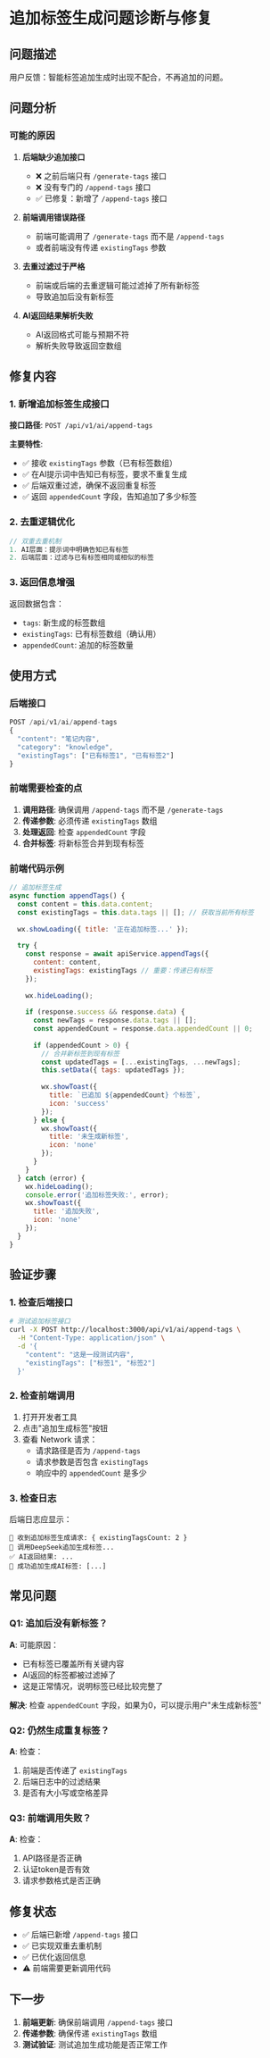 # 追加标签生成问题诊断与修复

## 问题描述

用户反馈：智能标签追加生成时出现不配合，不再追加的问题。

## 问题分析

### 可能的原因

1. **后端缺少追加接口**
   - ❌ 之前后端只有 `/generate-tags` 接口
   - ❌ 没有专门的 `/append-tags` 接口
   - ✅ 已修复：新增了 `/append-tags` 接口

2. **前端调用错误路径**
   - 前端可能调用了 `/generate-tags` 而不是 `/append-tags`
   - 或者前端没有传递 `existingTags` 参数

3. **去重过滤过于严格**
   - 前端或后端的去重逻辑可能过滤掉了所有新标签
   - 导致追加后没有新标签

4. **AI返回结果解析失败**
   - AI返回格式可能与预期不符
   - 解析失败导致返回空数组

## 修复内容

### 1. 新增追加标签生成接口

**接口路径**: `POST /api/v1/ai/append-tags`

**主要特性**:
- ✅ 接收 `existingTags` 参数（已有标签数组）
- ✅ 在AI提示词中告知已有标签，要求不重复生成
- ✅ 后端双重过滤，确保不返回重复标签
- ✅ 返回 `appendedCount` 字段，告知追加了多少标签

### 2. 去重逻辑优化

```javascript
// 双重去重机制
1. AI层面：提示词中明确告知已有标签
2. 后端层面：过滤与已有标签相同或相似的标签
```

### 3. 返回信息增强

返回数据包含：
- `tags`: 新生成的标签数组
- `existingTags`: 已有标签数组（确认用）
- `appendedCount`: 追加的标签数量

## 使用方式

### 后端接口

```javascript
POST /api/v1/ai/append-tags
{
  "content": "笔记内容",
  "category": "knowledge",
  "existingTags": ["已有标签1", "已有标签2"]
}
```

### 前端需要检查的点

1. **调用路径**: 确保调用 `/append-tags` 而不是 `/generate-tags`
2. **传递参数**: 必须传递 `existingTags` 数组
3. **处理返回**: 检查 `appendedCount` 字段
4. **合并标签**: 将新标签合并到现有标签

### 前端代码示例

```javascript
// 追加标签生成
async function appendTags() {
  const content = this.data.content;
  const existingTags = this.data.tags || []; // 获取当前所有标签
  
  wx.showLoading({ title: '正在追加标签...' });
  
  try {
    const response = await apiService.appendTags({
      content: content,
      existingTags: existingTags // 重要：传递已有标签
    });
    
    wx.hideLoading();
    
    if (response.success && response.data) {
      const newTags = response.data.tags || [];
      const appendedCount = response.data.appendedCount || 0;
      
      if (appendedCount > 0) {
        // 合并新标签到现有标签
        const updatedTags = [...existingTags, ...newTags];
        this.setData({ tags: updatedTags });
        
        wx.showToast({
          title: `已追加 ${appendedCount} 个标签`,
          icon: 'success'
        });
      } else {
        wx.showToast({
          title: '未生成新标签',
          icon: 'none'
        });
      }
    }
  } catch (error) {
    wx.hideLoading();
    console.error('追加标签失败:', error);
    wx.showToast({
      title: '追加失败',
      icon: 'none'
    });
  }
}
```

## 验证步骤

### 1. 检查后端接口

```bash
# 测试追加标签接口
curl -X POST http://localhost:3000/api/v1/ai/append-tags \
  -H "Content-Type: application/json" \
  -d '{
    "content": "这是一段测试内容",
    "existingTags": ["标签1", "标签2"]
  }'
```

### 2. 检查前端调用

1. 打开开发者工具
2. 点击"追加生成标签"按钮
3. 查看 Network 请求：
   - 请求路径是否为 `/append-tags`
   - 请求参数是否包含 `existingTags`
   - 响应中的 `appendedCount` 是多少

### 3. 检查日志

后端日志应显示：
```
📝 收到追加标签生成请求: { existingTagsCount: 2 }
🤖 调用DeepSeek追加生成标签...
✅ AI返回结果: ...
🎯 成功追加生成AI标签: [...]
```

## 常见问题

### Q1: 追加后没有新标签？

**A**: 可能原因：
- 已有标签已覆盖所有关键内容
- AI返回的标签都被过滤掉了
- 这是正常情况，说明标签已经比较完整了

**解决**: 检查 `appendedCount` 字段，如果为0，可以提示用户"未生成新标签"

### Q2: 仍然生成重复标签？

**A**: 检查：
1. 前端是否传递了 `existingTags`
2. 后端日志中的过滤结果
3. 是否有大小写或空格差异

### Q3: 前端调用失败？

**A**: 检查：
1. API路径是否正确
2. 认证token是否有效
3. 请求参数格式是否正确

## 修复状态

- ✅ 后端已新增 `/append-tags` 接口
- ✅ 已实现双重去重机制
- ✅ 已优化返回信息
- ⚠️ 前端需要更新调用代码

## 下一步

1. **前端更新**: 确保前端调用 `/append-tags` 接口
2. **传递参数**: 确保传递 `existingTags` 数组
3. **测试验证**: 测试追加生成功能是否正常工作

